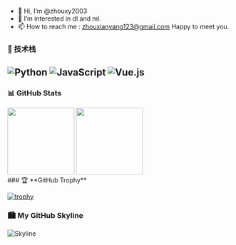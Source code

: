- 👋 Hi, I’m @zhouxy2003
- 👀 I’m interested in dl and ml.
- 📫 How to reach me : zhouxianyang123@gmail.com
Happy to meet you.

### 🚀 技术栈
![Python](https://img.shields.io/badge/Python-3776AB?style=for-the-badge&logo=python&logoColor=white)
![JavaScript](https://img.shields.io/badge/JavaScript-F7DF1E?style=for-the-badge&logo=javascript&logoColor=black)
![Vue.js](https://img.shields.io/badge/Vue.js-4FC08D?style=for-the-badge&logo=vue.js&logoColor=white)
---
### 📊 GitHub Stats
<div align="left">
  <img src="https://github-readme-stats.vercel.app/api?username=zhouxy2003&hide_title=true&show_icons=true&count_private=true&hide_border=false&locale=en" height="150" />
  <img src="https://github-readme-stats.vercel.app/api/top-langs?username=zhouxy2003&layout=compact&card_width=320&langs_count=8&hide_border=false" height="150" />
</div>
### 🏆 **GitHub Trophy**

[![trophy](https://github-profile-trophy.vercel.app/?username=zhouxy2003&theme=onedark&no-frame=false&no-bg=false&margin-w=15&margin-h=15&column=7)](https://github.com/ryo-ma/github-profile-trophy)
### 🏙️ My GitHub Skyline
![Skyline](https://github.com/zhouxy2003/zhouxy2003/raw/main/assets/skyline.gif)
